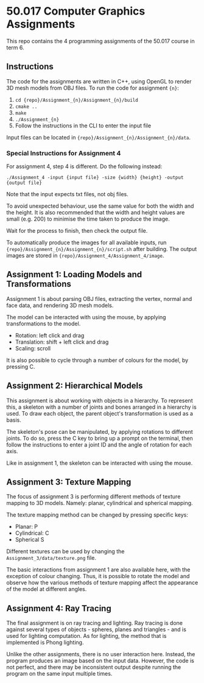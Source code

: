 # 50.017 Computer Graphics Assignments

This repo contains the 4 programming assignments of the 50.017 course in term 6.

## Instructions

The code for the assignments are written in C++, using OpenGL to render 3D mesh models from OBJ files. To run the code for assignment `{n}`:

1. `cd {repo}/Assignment_{n}/Assignment_{n}/build`
2. `cmake ..`
3. `make`
4. `./Assignment_{n}`
5. Follow the instructions in the CLI to enter the input file

Input files can be located in `{repo}/Assignment_{n}/Assignment_{n}/data`.

### Special Instructions for Assignment 4

For assignment 4, step 4 is different. Do the following instead:

`./Assignment_4 -input {input file} -size {width} {height} -output {output file}`

Note that the input expects txt files, not obj files.

To avoid unexpected behaviour, use the same value for both the width and the height. It is also recommended that the width and height values are small (e.g. 200) to minimise the time taken to produce the image.

Wait for the process to finish, then check the output file.

To automatically produce the images for all available inputs, run `{repo}/Assignment_{n}/Assignment_{n}/script.sh` after building. The output images are stored in `{repo}/Assignment_4/Assignment_4/image`.

## Assignment 1: Loading Models and Transformations

Assignment 1 is about parsing OBJ files, extracting the vertex, normal and face data, and rendering 3D mesh models.

The model can be interacted with using the mouse, by applying transformations to the model.

* Rotation: left click and drag
* Translation: shift + left click and drag
* Scaling: scroll

It is also possible to cycle through a number of colours for the model, by pressing C.

## Assignment 2: Hierarchical Models

This assignment is about working with objects in a hierarchy. To represent this, a skeleton with a number of joints and bones arranged in a hierarchy is used. To draw each object, the parent object's transformation is used as a basis.

The skeleton's pose can be manipulated, by applying rotations to different joints. To do so, press the C key to bring up a prompt on the terminal, then follow the instructions to enter a joint ID and the angle of rotation for each axis.

Like in assignment 1, the skeleton can be interacted with using the mouse.

## Assignment 3: Texture Mapping

The focus of assignment 3 is performing different methods of texture mapping to 3D models. Namely: planar, cylindrical and spherical mapping.

The texture mapping method can be changed by pressing specific keys:

* Planar: P
* Cylindrical: C
* Spherical S

Different textures can be used by changing the `Assignment_3/data/texture.png` file.

The basic interactions from assignment 1 are also available here, with the exception of colour changing. Thus, it is possible to rotate the model and observe how the various methods of texture mapping affect the appearance of the model at different angles.

## Assignment 4: Ray Tracing

The final assignment is on ray tracing and lighting. Ray tracing is done against several types of objects - spheres, planes and triangles - and is used for lighting computation. As for lighting, the method that is implemented is Phong lighting.

Unlike the other assignments, there is no user interaction here. Instead, the program produces an image based on the input data. However, the code is not perfect, and there may be inconsistent output despite running the program on the same input multiple times.

